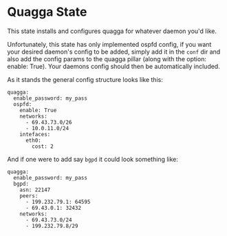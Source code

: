 # Quagga State

This state installs and configures quagga for whatever daemon you'd like.

Unfortunately, this state has only implemented ospfd config, if you want your
desired daemon's config to be added, simply add it in the `conf` dir and also
add the config params to the quagga pillar (along with the option: enable: True).
Your daemons config should then be automatically included.

As it stands the general config structure looks like this:

    quagga:
      enable_password: my_pass
      ospfd:
        enable: True
        networks:
          - 69.43.73.0/26
          - 10.0.11.0/24
        intefaces:
          eth0:
            cost: 2

And if one were to add say `bgpd` it could look something like:

    quagga:
      enable_password: my_pass
      bgpd:
        asn: 22147
        peers:
          - 199.232.79.1: 64595
          - 69.43.0.1: 32432
        networks:
          - 69.43.73.0/24
          - 199.232.79.8/29
